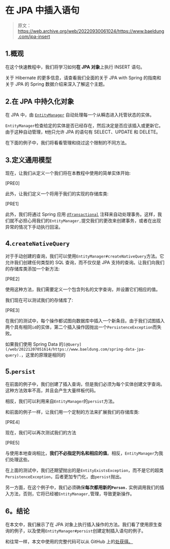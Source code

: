 # 在 JPA 中插入语句

> 原文：<https://web.archive.org/web/20220930061024/https://www.baeldung.com/jpa-insert>

## 1.概观

在这个快速教程中，我们将学习如何**在 JPA 对象**上执行 INSERT 语句。

关于 Hibernate 的更多信息，请查看我们全面的关于 JPA with Spring 的指南和关于 JPA 的 Spring 数据介绍来深入了解这个主题。

## 2.在 JPA 中持久化对象

在 JPA 中，由 [`EntityManager`](/web/20221207051614/https://www.baeldung.com/hibernate-entitymanager) 自动处理每一个从瞬态进入托管状态的实体。

`EntityManager`检查给定的实体是否已经存在，然后决定是否应该插入或更新它。由于这种自动管理，**t**他只允许 JPA 的语句有 SELECT、UPDATE 和 DELETE。

在下面的例子中，我们将看看管理和绕过这个限制的不同方法。

## 3.定义通用模型

现在，让我们从定义一个我们将在本教程中使用的简单实体开始:

[PRE0]

此外，让我们定义一个将用于我们的实现的存储库类:

[PRE1]

此外，我们将通过 Spring 应用 [`@Transactional`](/web/20221207051614/https://www.baeldung.com/transaction-configuration-with-jpa-and-spring) 注释来自动处理事务。这样，我们就不必担心用我们的`EntityManager,`提交我们的更改来创建事务，或者在出现异常的情况下手动执行回滚。

## 4.`createNativeQuery`

对于手动创建的查询，我们可以使用`EntityManager#createNativeQuery`方法。它允许我们创建任何类型的 SQL 查询，而不仅仅是 JPA 支持的查询。让我们向我们的存储库类添加一个新方法:

[PRE2]

使用这种方法，我们需要定义一个包含列名的文字查询，并设置它们相应的值。

我们现在可以测试我们的存储库了:

[PRE3]

在我们的测试中，每个操作都试图向数据库中插入一个新条目。由于我们试图插入两个具有相同`id`的实体，第二个插入操作因抛出一个`PersistenceException`而失败。

如果我们使用 Spring Data 的`[@Query](/web/20221207051614/https://www.baeldung.com/spring-data-jpa-query).`，这里的原理是相同的

## 5.`persist`

在前面的例子中，我们创建了插入查询，但是我们必须为每个实体创建文字查询。这种方法效率不高，并且会产生大量样板代码。

相反，我们可以利用来自`EntityManager`的`persist`方法。

和前面的例子一样，让我们用一个定制的方法来扩展我们的存储库类:

[PRE4]

现在，我们可以再次测试我们的方法

[PRE5]

与使用本地查询相比，**我们不必指定列名和相应的值**。相反，`EntityManager`为我们处理这些。

在上面的测试中，我们还期望抛出的是`EntityExistsException`，而不是它的超类`PersistenceException`，后者更加专门化，由`persist`抛出。

另一方面，在这个例子中，我们必须确保**每次都用新的`Person.`** 实例调用我们的插入方法，否则，它将已经被`EntityManager,`管理，导致更新操作。

## **6。结论**

在本文中，我们展示了在 JPA 对象上执行插入操作的方法。我们看了使用原生查询的例子，以及使用`EntityManager#persist`创建定制插入语句的例子。

和往常一样，本文中使用的完整代码可以从 GitHub 上的[处获得。](https://web.archive.org/web/20221207051614/https://github.com/eugenp/tutorials/tree/master/persistence-modules/spring-data-jpa-crud)